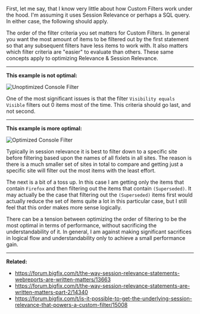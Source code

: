 First, let me say, that I know very little about how Custom Filters work under the hood. I'm assuming it uses Session Relevance or perhaps a SQL query. In either case, the following should apply. 

The order of the filter criteria you set matters for Custom Filters. In general you want the most amount of items to be filtered out by the first statement so that any subsequent filters have less items to work with. It also matters which filter criteria are "easier" to evaluate than others. These same concepts apply to optimizing Relevance & Session Relevance. 

----------

**This example is not optimal:**

![Unoptimized Console Filter](http://jgstew.github.io/images/BFilterOptimizing/ConsoleFilter.PNG)

One of the most significant issues is that the filter `Visibility equals Visible` filters out 0 items most of the time. This criteria should go last, and not second. 

----------

**This example is more optimal:**

![Optimized Console Filter](http://jgstew.github.io/images/BFilterOptimizing/OptimizedConsoleFilter.PNG)

Typically in session relevance it is best to filter down to a specific site before filtering based upon the names of all fixlets in all sites. The reason is there is a much smaller set of sites in total to compare and getting just a specific site will filter out the most items with the least effort. 

The next is a bit of a toss up. In this case I am getting only the items that contain `Firefox` and then filtering out the items that contain `(Superseded)`. It may actually be the case that filtering out the `(Superseded)` items first would actually reduce the set of items quite a lot in this particular case, but I still feel that this order makes more sense logically.

There can be a tension between optimizing the order of filtering to be the most optimal in terms of performance, without sacrificing the understandability of it. In general, I am against making significant sacrifices in logical flow and understandability only to achieve a small performance gain. 

----------

**Related:** 

- https://forum.bigfix.com/t/the-way-session-relevance-statements-webreports-are-written-matters/13663
- https://forum.bigfix.com/t/the-way-session-relevance-statements-are-written-matters-part-2/14340
- https://forum.bigfix.com/t/is-it-possible-to-get-the-underlying-session-relevance-that-powers-a-custom-filter/15008
